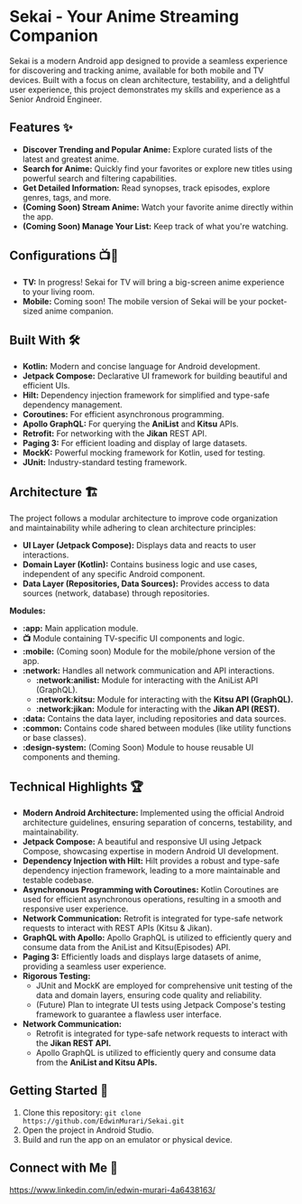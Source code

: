 # Sekai - Your Anime Streaming Companion

Sekai is a modern Android app designed to provide a seamless experience for discovering and tracking anime, available for both mobile and TV devices.  Built with a focus on clean architecture, testability, and a delightful user experience, this project demonstrates my skills and experience as a Senior Android Engineer.

## Features ✨

- **Discover Trending and Popular Anime:** Explore curated lists of the latest and greatest anime.
- **Search for Anime:** Quickly find your favorites or explore new titles using powerful search and filtering capabilities.
- **Get Detailed Information:** Read synopses, track episodes, explore genres, tags, and more.
- **(Coming Soon) Stream Anime:** Watch your favorite anime directly within the app.
- **(Coming Soon) Manage Your List:** Keep track of what you're watching.

## Configurations 📺📱

- **TV:** In progress! Sekai for TV will bring a big-screen anime experience to your living room.
- **Mobile:** Coming soon! The mobile version of Sekai will be your pocket-sized anime companion.

## Built With 🛠️

- **Kotlin:** Modern and concise language for Android development.
- **Jetpack Compose:** Declarative UI framework for building beautiful and efficient UIs.
- **Hilt:** Dependency injection framework for simplified and type-safe dependency management.
- **Coroutines:** For efficient asynchronous programming.
- **Apollo GraphQL:** For querying the **AniList** and **Kitsu** APIs.
- **Retrofit:** For networking with the **Jikan** REST API.
- **Paging 3:**  For efficient loading and display of large datasets.
- **MockK:** Powerful mocking framework for Kotlin, used for testing.
- **JUnit:** Industry-standard testing framework.

## Architecture 🏗️

The project follows a modular architecture to improve code organization and maintainability while adhering to clean architecture principles:

- **UI Layer (Jetpack Compose):** Displays data and reacts to user interactions.
- **Domain Layer (Kotlin):** Contains business logic and use cases, independent of any specific Android component.
- **Data Layer (Repositories, Data Sources):** Provides access to data sources (network, database) through repositories.

**Modules:**

- **:app:** Main application module.
- **:tv:** Module containing TV-specific UI components and logic.
- **:mobile:** (Coming soon) Module for the mobile/phone version of the app.
- **:network:** Handles all network communication and API interactions.
  - **:network:anilist:** Module for interacting with the AniList API (GraphQL).
  - **:network:kitsu:** Module for interacting with the **Kitsu API (GraphQL).**
  - **:network:jikan:** Module for interacting with the **Jikan API (REST).**
- **:data:** Contains the data layer, including repositories and data sources.
- **:common:** Contains code shared between modules (like utility functions or base classes).
- **:design-system:** (Coming Soon) Module to house reusable UI components and theming.

## Technical Highlights 🏆

- **Modern Android Architecture:** Implemented using the official Android architecture guidelines, ensuring separation of concerns, testability, and maintainability.
- **Jetpack Compose:** A beautiful and responsive UI using Jetpack Compose, showcasing expertise in modern Android UI development.
- **Dependency Injection with Hilt:** Hilt provides a robust and type-safe dependency injection framework, leading to a more maintainable and testable codebase.
- **Asynchronous Programming with Coroutines:** Kotlin Coroutines are used for efficient asynchronous operations, resulting in a smooth and responsive user experience.
- **Network Communication:**  Retrofit is integrated for type-safe network requests to interact with REST APIs (Kitsu & Jikan).
- **GraphQL with Apollo:** Apollo GraphQL is utilized to efficiently query and consume data from the AniList and Kitsu(Episodes) API.
- **Paging 3:**  Efficiently loads and displays large datasets of anime, providing a seamless user experience.
- **Rigorous Testing:**
  - JUnit and MockK are employed for comprehensive unit testing of the data and domain layers, ensuring code quality and reliability.
  - (Future) Plan to integrate UI tests using Jetpack Compose's testing framework to guarantee a flawless user interface.
- **Network Communication:**
  - Retrofit is integrated for type-safe network requests to interact with the **Jikan REST API.**
  - Apollo GraphQL is utilized to efficiently query and consume data from the **AniList and Kitsu APIs.**

## Getting Started 🚀

1. Clone this repository: `git clone https://github.com/EdwinMurari/Sekai.git`
2. Open the project in Android Studio.
3. Build and run the app on an emulator or physical device.

## Connect with Me 🤝

https://www.linkedin.com/in/edwin-murari-4a6438163/
